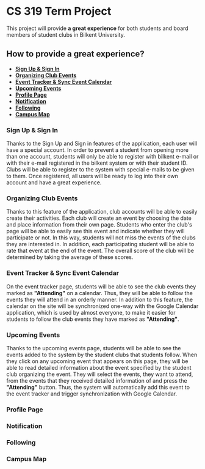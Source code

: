 # CS 319 Term Project

This project will provide **a great experience** for both students and board members of student clubs in Bilkent University.


## How to provide a great experience?

 - [**Sign Up & Sign In**](#sign-up--sign-in)
 - [**Organizing Club Events**](#organizing-club-events)
 - [**Event Tracker & Sync Event Calendar**](#event-tracker--sync-event-calendar)
 - [**Upcoming Events**](#upcoming-events)
 - [**Profile Page**](#profile-page)
 - [**Notification**](#notification)
 - [**Following**](#following)
 - [**Campus Map**](#campus-map)


### Sign Up & Sign In
Thanks to the Sign Up and Sign in features of the application, each user will have a special account. In order to prevent a student from opening more than one account, students will only be able to register with bilkent e-mail or with their e-mail registered in the bilkent system or with their student ID. Clubs will be able to register to the system with special e-mails to be given to them. Once registered, all users will be ready to log into their own account and have a great experience.

### Organizing Club Events
Thanks to this feature of the application, club accounts will be able to easily create their activities. Each club will create an event by choosing the date and place information from their own page. Students who enter the club's page will be able to easily see this event and indicate whether they will participate or not. In this way, students will not miss the events of the clubs they are interested in. In addition, each participating student will be able to rate that event at the end of the event. The overall score of the club will be determined by taking the average of these scores.

### Event Tracker & Sync Event Calendar
On the event tracker page, students will be able to see the club events they marked as **"Attending"** on a calendar. Thus, they will be able to follow the events they will attend in an orderly manner. In addition to this feature, the calendar on the site will be synchronized one-way with the Google Calendar application, which is used by almost everyone, to make it easier for students to follow the club events they have marked as **"Attending"**.

### Upcoming Events
Thanks to the upcoming events page, students will be able to see the events added to the system by the student clubs that students follow. When they click on any upcoming event that appears on this page, they will be able to read detailed information about the event specified by the student club organizing the event. They will select the events, they want to attend, from the events that they received detailed information of and press the **"Attending"** button. Thus, the system will automatically add this event to the event tracker and trigger synchronization with Google Calendar.

### Profile Page


### Notification


### Following


### Campus Map

